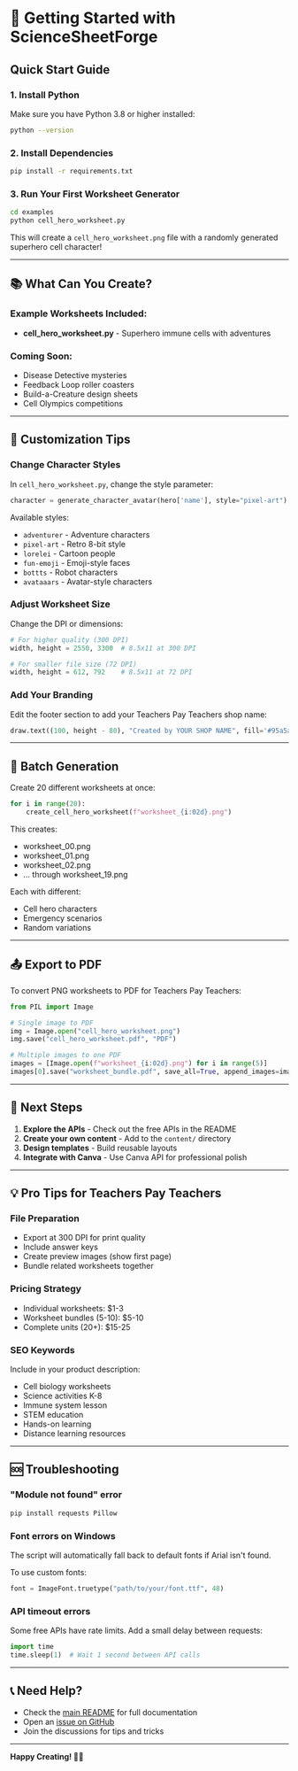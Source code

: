 # 🚀 Getting Started with ScienceSheetForge

## Quick Start Guide

### 1. Install Python
Make sure you have Python 3.8 or higher installed:
```bash
python --version
```

### 2. Install Dependencies
```bash
pip install -r requirements.txt
```

### 3. Run Your First Worksheet Generator
```bash
cd examples
python cell_hero_worksheet.py
```

This will create a `cell_hero_worksheet.png` file with a randomly generated superhero cell character!

---

## 📚 What Can You Create?

### Example Worksheets Included:
- **cell_hero_worksheet.py** - Superhero immune cells with adventures

### Coming Soon:
- Disease Detective mysteries
- Feedback Loop roller coasters
- Build-a-Creature design sheets
- Cell Olympics competitions

---

## 🎨 Customization Tips

### Change Character Styles
In `cell_hero_worksheet.py`, change the style parameter:
```python
character = generate_character_avatar(hero['name'], style="pixel-art")
```

Available styles:
- `adventurer` - Adventure characters
- `pixel-art` - Retro 8-bit style
- `lorelei` - Cartoon people
- `fun-emoji` - Emoji-style faces
- `bottts` - Robot characters
- `avataaars` - Avatar-style characters

### Adjust Worksheet Size
Change the DPI or dimensions:
```python
# For higher quality (300 DPI)
width, height = 2550, 3300  # 8.5x11 at 300 DPI

# For smaller file size (72 DPI)
width, height = 612, 792    # 8.5x11 at 72 DPI
```

### Add Your Branding
Edit the footer section to add your Teachers Pay Teachers shop name:
```python
draw.text((100, height - 80), "Created by YOUR SHOP NAME", fill='#95a5a6', font=text_font)
```

---

## 🔄 Batch Generation

Create 20 different worksheets at once:

```python
for i in range(20):
    create_cell_hero_worksheet(f"worksheet_{i:02d}.png")
```

This creates:
- worksheet_00.png
- worksheet_01.png
- worksheet_02.png
- ... through worksheet_19.png

Each with different:
- Cell hero characters
- Emergency scenarios
- Random variations

---

## 📤 Export to PDF

To convert PNG worksheets to PDF for Teachers Pay Teachers:

```python
from PIL import Image

# Single image to PDF
img = Image.open("cell_hero_worksheet.png")
img.save("cell_hero_worksheet.pdf", "PDF")

# Multiple images to one PDF
images = [Image.open(f"worksheet_{i:02d}.png") for i in range(5)]
images[0].save("worksheet_bundle.pdf", save_all=True, append_images=images[1:])
```

---

## 🎯 Next Steps

1. **Explore the APIs** - Check out the free APIs in the README
2. **Create your own content** - Add to the `content/` directory
3. **Design templates** - Build reusable layouts
4. **Integrate with Canva** - Use Canva API for professional polish

---

## 💡 Pro Tips for Teachers Pay Teachers

### File Preparation
- Export at 300 DPI for print quality
- Include answer keys
- Create preview images (show first page)
- Bundle related worksheets together

### Pricing Strategy
- Individual worksheets: $1-3
- Worksheet bundles (5-10): $5-10
- Complete units (20+): $15-25

### SEO Keywords
Include in your product description:
- Cell biology worksheets
- Science activities K-8
- Immune system lesson
- STEM education
- Hands-on learning
- Distance learning resources

---

## 🆘 Troubleshooting

### "Module not found" error
```bash
pip install requests Pillow
```

### Font errors on Windows
The script will automatically fall back to default fonts if Arial isn't found.

To use custom fonts:
```python
font = ImageFont.truetype("path/to/your/font.ttf", 48)
```

### API timeout errors
Some free APIs have rate limits. Add a small delay between requests:
```python
import time
time.sleep(1)  # Wait 1 second between API calls
```

---

## 📞 Need Help?

- Check the [main README](README.md) for full documentation
- Open an [issue on GitHub](https://github.com/YOUR_USERNAME/ScienceSheetForge/issues)
- Join the discussions for tips and tricks

---

**Happy Creating! 🧬🔬**
